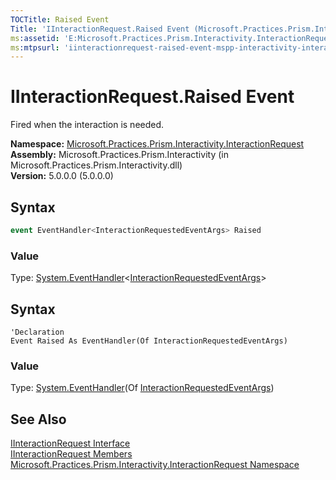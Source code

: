 ```yaml
---
TOCTitle: Raised Event
Title: 'IInteractionRequest.Raised Event (Microsoft.Practices.Prism.Interactivity.InteractionRequest)'
ms:assetid: 'E:Microsoft.Practices.Prism.Interactivity.InteractionRequest.IInteractionRequest.Raised'
ms:mtpsurl: 'iinteractionrequest-raised-event-mspp-interactivity-interactionrequest.md'
---
```



# IInteractionRequest.Raised Event

Fired when the interaction is needed.

**Namespace:** [Microsoft.Practices.Prism.Interactivity.InteractionRequest](/patterns-practices/reference/mspp-interactivity-interactionrequest-namespace)  
**Assembly:** Microsoft.Practices.Prism.Interactivity (in Microsoft.Practices.Prism.Interactivity.dll)  
**Version:** 5.0.0.0 (5.0.0.0)

## Syntax

```C#
event EventHandler<InteractionRequestedEventArgs> Raised
```

### Value

Type: [System.EventHandler](http://msdn.microsoft.com/en-us/library/db0etb8x)&lt;[InteractionRequestedEventArgs](/patterns-practices/reference/interactionrequestedeventargs-class-mspp-interactivity-interactionrequest)&gt;

## Syntax

```VB
'Declaration
Event Raised As EventHandler(Of InteractionRequestedEventArgs)
```

### Value

Type: [System.EventHandler](http://msdn.microsoft.com/en-us/library/db0etb8x)(Of [InteractionRequestedEventArgs](/patterns-practices/reference/interactionrequestedeventargs-class-mspp-interactivity-interactionrequest))

## See Also

[IInteractionRequest Interface](/patterns-practices/reference/iinteractionrequest-interface-mspp-interactivity-interactionrequest)  
[IInteractionRequest Members](/patterns-practices/reference/iinteractionrequest-members-mspp-interactivity-interactionrequest)  
[Microsoft.Practices.Prism.Interactivity.InteractionRequest Namespace](/patterns-practices/reference/mspp-interactivity-interactionrequest-namespace)  